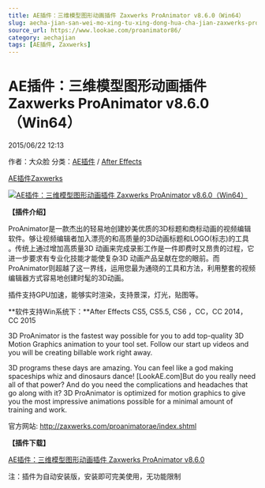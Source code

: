```yaml
---
title: AE插件：三维模型图形动画插件 Zaxwerks ProAnimator v8.6.0（Win64）
slug: aecha-jian-san-wei-mo-xing-tu-xing-dong-hua-cha-jian-zaxwerks-proanimator-v8-6-0-win64
source_url: https://www.lookae.com/proanimator86/
category: aechajian
tags: [AE插件, Zaxwerks]
---
```

# AE插件：三维模型图形动画插件 Zaxwerks ProAnimator v8.6.0（Win64）

2015/06/22 12:13

作者：大众脸
分类：[AE插件](https://www.lookae.com/after-effects/aechajian/) / [After Effects](https://www.lookae.com/after-effects/)

[AE插件](https://www.lookae.com/tag/ae%e6%8f%92%e4%bb%b6/)[Zaxwerks](https://www.lookae.com/tag/zaxwerks/)

[![AE插件：三维模型图形动画插件 Zaxwerks ProAnimator v8.6.0（Win64）](https://www.lookae.com/wp-content/uploads/2014/08/ProAnimator8.jpg "AE插件：三维模型图形动画插件 Zaxwerks ProAnimator v8.6.0（Win64）-LookAE.com")](https://www.lookae.com/wp-content/uploads/2014/08/ProAnimator8.jpg)

**【插件介绍】**

ProAnimator是一款杰出的轻易地创建妙美优质的3D标题和商标动画的视频编辑软件。够让视频编辑者加入漂亮的和高质量的3D动画标题和LOGO(标志)的工具 。传统上通过增加高质量3D 动画来完成录影工作是一件即费时又昂贵的过程，它进一步要求有专业化技能才能使复杂3D 动画产品呈献在您的眼前。而ProAnimator则超越了这一界线，运用您最为通晓的工具和方法，利用整套的视频编辑器方式容易地创建时髦的3D动画。

插件支持GPU加速，能够实时渲染，支持景深，灯光，贴图等。

**软件支持Win系统下：**After Effects CS5, CS5.5, CS6 ，CC，CC 2014，CC 2015

3D ProAnimator is the fastest way possible for you to add top-quality 3D Motion Graphics animation to your tool set. Follow our start up videos and you will be creating billable work right away.

3D programs these days are amazing. You can feel like a god making spaceships whiz and dinosaurs dance! [LookAE.com]But do you really need all of that power? And do you need the complications and headaches that go along with it? 3D ProAnimator is optimized for motion graphics to give you the most impressive animations possible for a minimal amount of training and work.

官方网站: http://zaxwerks.com/proanimatorae/index.shtml

**【插件下载】**

[AE插件：三维模型图形动画插件 Zaxwerks ProAnimator v8.6.0](https://www.400gb.com/file/101454476)

注：插件为自动安装版，安装即可完美使用，无功能限制
